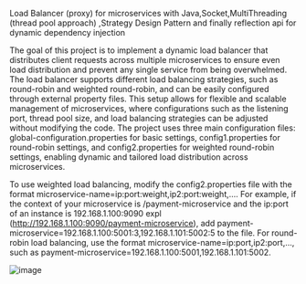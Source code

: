 Load Balancer (proxy) for microservices  with Java,Socket,MultiThreading (thread pool approach) ,Strategy Design Pattern and finally reflection api for dynamic dependency injection

The goal of this project is to implement a dynamic load balancer that distributes client requests across multiple microservices to ensure even load distribution and prevent any single service from being overwhelmed. The load balancer supports different load balancing strategies, such as round-robin and weighted round-robin, and can be easily configured through external property files. This setup allows for flexible and scalable management of microservices, where configurations such as the listening port, thread pool size, and load balancing strategies can be adjusted without modifying the code. The project uses three main configuration files: global-configuration.properties for basic settings, config1.properties for round-robin settings, and config2.properties for weighted round-robin settings, enabling dynamic and tailored load distribution across microservices.

To use weighted load balancing, modify the config2.properties file with the format microservice-name=ip:port:weight,ip2:port:weight,.... For example, if the context of your microservice is /payment-microservice and the ip:port of an instance is  192.168.1.100:9090 expl (http://192.168.1.100:9090/payment-microservice), add payment-microservice=192.168.1.100:5001:3,192.168.1.101:5002:5 to the file. For round-robin load balancing, use the format microservice-name=ip:port,ip2:port,..., such as payment-microservice=192.168.1.100:5001,192.168.1.101:5002.




![image](https://github.com/user-attachments/assets/7da86792-8837-477b-9475-333fc927a7b1)
